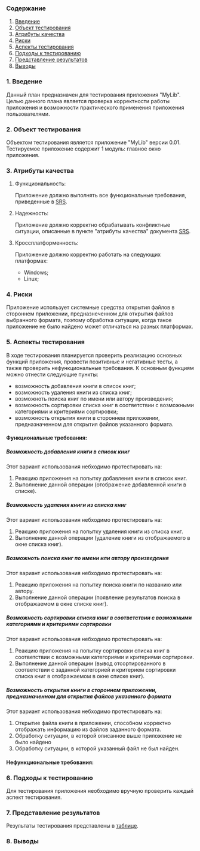 ### Содержание
1. [Введение](#1)
2. [Объект тестирования](#2)
3. [Атрибуты качества](#3)
4. [Риски](#4)
5. [Аспекты тестирования](#5)
6. [Подходы к тестированию](#6)
7. [Представление результатов](#7)
8. [Выводы](#8)


### 1. Введение
Данный план предназначен для тестирования приложения "MyLib". Целью данного плана является проверка корректности работы приложения и возможности практического применения приложения пользователями.

### 2. Объект тестирования
Объектом тестирования является приложение "MyLib" версии 0.01. Тестируемое приложение содержит 1 модуль: главное окно приложения.

### 3. Атрибуты качества
1. Функциональность:

    Приложение должно выполнять все функциональные требования, приведенные в [SRS](https://github.com/desmond1999d/MyLib/blob/master/Documentation/SRS.md#3.2.1).
2. Надежность:

    Приложение должно корректно обрабатывать конфликтные ситуации, описанные в пункте "атрибуты качества" документа [SRS](https://github.com/desmond1999d/MyLib/blob/master/Documentation/SRS.md#3.2.1).
3. Кроссплатформенность:

    Приложение должно корректно работать на следующих платформах: 
    - Windows;
    - Linux;

### 4. Риски

Приложение использует системные средства открытия файлов в стороннем приложении, предназнеченном для открытия файлов выбранного формата, поэтому обработка ситуации, когда такое приложение не было найдено может отличаться на разных платформах. 

### 5. Аспекты тестирования
В ходе тестирования планируется проверить реализацию основных функций приложения, провести позитивные и негативные тесты, а также проверить нефункциональные требования. К основным функциям можно отнести следующие пункты:

- возможность добавления книги в список книг;
- возможность удаления книги из списка книг;
- возможноть поиска книг по имени или автору произведения;
- возможность сортировки списка книг в соответствии с возможными категориями и критериями сортировки;
- возможность открытия книги в стороннем приложении, предназначенном для открытия файлов указанного формата.

#### Функциональные требования:

<a name="001"></a>
##### Возможность добавления книги в список книг
Этот вариант использования небходимо протестировать на:
1. Реакцию приложения на попытку добавления книги в список книг.
2. Выполнение данной операции (отображение добавленной книги в списке).

<a name="002"></a>
##### Возможность удаления книги из списка книг
Этот вариант использования небходимо протестировать на:
1. Реакцию приложения на попытку удаления книги из списка книг.
2. Выполнение данной операции (удаление книги из отображаемого в окне списка книг).

<a name="003"></a>
##### Возможноть поиска книг по имени или автору произведения
Этот вариант использования небходимо протестировать на:
1. Реакцию приложения на попытку поиска книги по названию или автору.
2. Выполнение данной операции (появление результатов поиска в отображаемом в окне списке книг).

<a name="004"></a>
##### Возможность сортировки списка книг в соответствии с возможными категориями и критериями сортировки
Этот вариант использования небходимо протестировать на:
1. Реакцию приложения на попытку сортировки списка книг в соответствии с возможными категориями и критериями сортировки.
2. Выполнение данной операции (вывод отсортированного в соответствии с заданной категорией и критерием сортировки списка книг в отображаемом в окне списке книг).

<a name="005"></a>
##### Возможность открытия книги в стороннем приложении, предназначенном для открытия файлов указанного формата
Этот вариант использования небходимо протестировать на:
1. Открытие файла книги в приложении, способном корректно отображать информацию из файлов заданного формата.
2. Обработку ситуации, в которой описанное выше приложение не было найдено
3. Обработку ситуации, в которой указанный файл не был найден.

#### Нефункциональные требования:

### 6. Подходы к тестированию
Для тестирования приложения необходимо вручную проверить каждый аспект тестирования.

### 7. Представление результатов
Результаты тестирования представлены в [таблице](https://github.com/steppbol/B-Player/blob/master/docs/Project%20Documentation/TestPlan/TestResults.md).

### 8. Выводы

